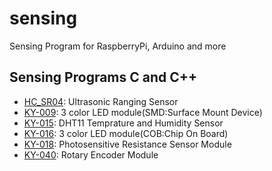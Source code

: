 # sensing

Sensing Program for RaspberryPi, Arduino and more

## Sensing Programs C and C++

- [HC_SR04](../tree/master/src/HC_SR04): Ultrasonic Ranging Sensor
- [KY-009](../tree/master/src/KY-009_KY-016): 3 color LED module(SMD:Surface Mount Device)
- [KY-015](../tree/master/src/KY-015): DHT11 Temprature and Humidity Sensor
- [KY-016](../tree/master/src/KY-009_KY-016): 3 color LED module(COB:Chip On Board)
- [KY-018](../tree/master/src/KY-018):  Photosensitive Resistance Sensor Module
- [KY-040](../tree/master/src/KY-040): Rotary Encoder Module
